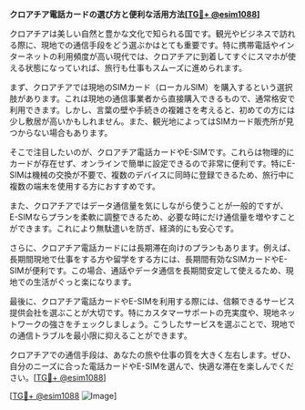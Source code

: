 **クロアチア電話カードの選び方と便利な活用方法[[TG💪+ @esim1088](https://t.me/s/esim1088)]**

クロアチアは美しい自然と豊かな文化で知られる国です。観光やビジネスで訪れる際に、現地での通信手段をどう選ぶかはとても重要です。特に携帯電話やインターネットの利用頻度が高い現代では、クロアチアに到着してすぐにスマホが使える状態になっていれば、旅行も仕事もスムーズに進められます。

まず、クロアチアでは現地のSIMカード（ローカルSIM）を購入するという選択肢があります。これは現地の通信事業者から直接購入できるもので、通常格安で利用できます。しかし、言葉の壁や手続きの複雑さを考えると、初めての方には少し敷居が高いかもしれません。また、観光地によってはSIMカード販売所が見つからない場合もあります。

そこで注目したいのが、クロアチア電話カードやE-SIMです。これらは物理的にカードが存在せず、オンラインで簡単に設定できるので非常に便利です。特にE-SIMは機械の交換が不要で、複数のデバイスに同時に登録できるため、旅行中に複数の端末を使用する方におすすめです。

また、クロアチアではデータ通信量を気にしながら使うことが一般的ですが、E-SIMならプランを柔軟に調整できるため、必要な時にだけ通信量を増やすことができます。これにより無駄遣いを防ぎ、経済的にも安心です。

さらに、クロアチア電話カードには長期滞在向けのプランもあります。例えば、長期間現地で仕事をする方や留学をする方には、長期間有効なSIMカードやE-SIMが便利です。この場合、通話やデータ通信を長期間安定して使えるため、現地での生活がぐっと楽になります。

最後に、クロアチア電話カードやE-SIMを利用する際には、信頼できるサービス提供会社を選ぶことが大切です。特にカスタマーサポートの充実度や、現地ネットワークの強さをチェックしましょう。こうしたサービスを選ぶことで、現地での通信トラブルを最小限に抑えることができます。

クロアチアでの通信手段は、あなたの旅や仕事の質を大きく左右します。ぜひ、自分のニーズに合った電話カードやE-SIMを選んで、快適な滞在を楽しんでください。[[TG💪+ @esim1088](https://t.me/s/esim1088)]

[[TG💪+ @esim1088](https://t.me/s/esim1088) ![Image](https://i.postimg.cc/Y0z9fWf4/image.png)]